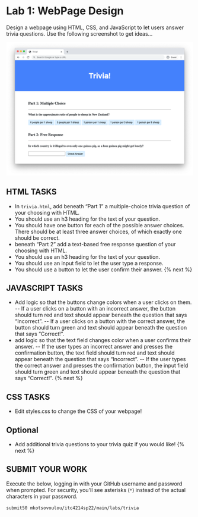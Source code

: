 # Lab 1: WebPage Design
Design a webpage using HTML, CSS, and JavaScript to let users answer trivia questions. Use the following screenshot to get ideas...

![EndResult](questions.png)

## HTML TASKS
* In `trivia.html`, add beneath “Part 1” a multiple-choice trivia question of your choosing with HTML.
* You should use an h3 heading for the text of your question.
* You should have one button for each of the possible answer choices. There should be at least three answer choices, of which exactly one should be correct.
* beneath “Part 2” add a text-based free response question of your choosing with HTML.
* You should use an h3 heading for the text of your question.
* You should use an input field to let the user type a response.
* You should use a button to let the user confirm their answer.
{% next %}
## JAVASCRIPT  TASKS
* Add logic so that the buttons change colors when a user clicks on them.
-- If a user clicks on a button with an incorrect answer, the button should turn red and text should appear beneath the question that says “Incorrect”.
-- If a user clicks on a button with the correct answer, the button should turn green and text should appear beneath the question that says “Correct!”.
* add logic so that the text field changes color when a user confirms their answer.
-- If the user types an incorrect answer and presses the confirmation button, the text field should turn red and text should appear beneath the question that says “Incorrect”.
-- If the user types the correct answer and presses the confirmation button, the input field should turn green and text should appear beneath the question that says “Correct!”.
{% next %}
## CSS  TASKS
* Edit styles.css to change the CSS of your webpage!

## Optional
* Add additional trivia questions to your trivia quiz if you would like!
{% next %}

## SUBMIT YOUR WORK

Execute the below, logging in with your GitHub username and password when prompted. For security, you'll see asterisks (`*`) instead of the actual characters in your password.

```
submit50 mkotsovoulou/itc4214sp22/main/labs/trivia
```


